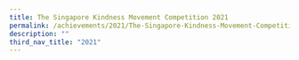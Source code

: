 ```yaml
---
title: The Singapore Kindness Movement Competition 2021
permalink: /achievements/2021/The-Singapore-Kindness-Movement-Competition-2021/
description: ""
third_nav_title: "2021"
---
```

